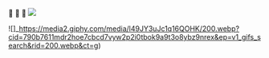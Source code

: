 🤠
🤠
🤠 
![](https://media1.giphy.com/media/MDJ9IbxxvDUQM/200.webp?cid=790b76116feq17adillzviov3mpnj1hg4owq30r60h6wdwbp&ep=v1_gifs_trending&rid=200.webp&ct=g)


![]_https://media2.giphy.com/media/l49JY3uJc1q16QOHK/200.webp?cid=790b7611mdr2hoe7cbcd7vyw2p2i0tbok9a9t3o8ybz9nrex&ep=v1_gifs_search&rid=200.webp&ct=g)
